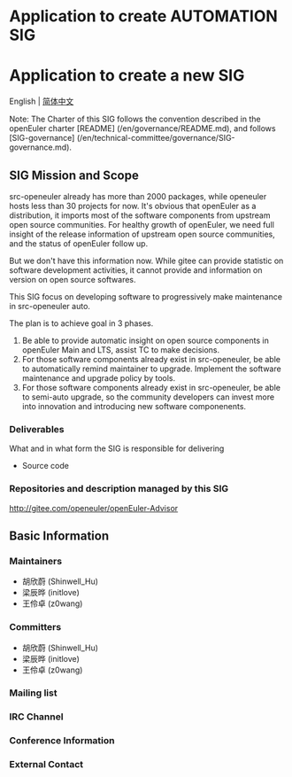 
# Application to create AUTOMATION SIG

# Application to create a new SIG
English | [简体中文](./sig-automation_cn.md)


Note: The Charter of this SIG follows the convention described in the openEuler charter [README] (/en/governance/README.md), and follows [SIG-governance] (/en/technical-committee/governance/SIG-governance.md).

## SIG Mission and Scope

src-openeuler already has more than 2000 packages, while openeuler hosts less than 30 projects for now.
It's obvious that openEuler as a distribution, it imports most of the software components from upstream open source communities.
For healthy growth of openEuler, we need full insight of the release information of upstream open source communities, and the status of openEuler follow up.

But we don't have this information now.
While gitee can provide statistic on software development activities, it cannot provide and information on version on open source softwares.

This SIG focus on developing software to progressively make maintenance in src-openeuler auto.

The plan is to achieve goal in 3 phases.

1. Be able to provide automatic insight on open source components in openEuler Main and LTS, assist TC to make decisions.
2. For those software components already exist in src-openeuler, be able to automatically remind maintainer to upgrade. Implement the software maintenance and upgrade policy by tools.
3. For those software components already exist in src-openeuler, be able to semi-auto upgrade, so the community developers can invest more into innovation and introducing new software componenents.


### Deliverables

What and in what form the SIG is responsible for delivering
 
- Source code

### Repositories and description managed by this SIG

http://gitee.com/openeuler/openEuler-Advisor


## Basic Information

### Maintainers
- 胡欣蔚 (Shinwell_Hu)
- 梁辰晔 (initlove)
- 王伶卓 (z0wang)

### Committers
- 胡欣蔚 (Shinwell_Hu)
- 梁辰晔 (initlove)
- 王伶卓 (z0wang)

### Mailing list

### IRC Channel

### Conference Information

### External Contact